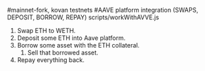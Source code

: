 #mainnet-fork, kovan testnets
#AAVE platform integration (SWAPS, DEPOSIT, BORROW, REPAY)
scripts/workWithAVVE.js
1. Swap ETH to WETH.
2. Deposit some ETH into Aave platform.
3. Borrow some asset with the ETH collateral.
    1. Sell that borrowed asset.
4. Repay everything back.